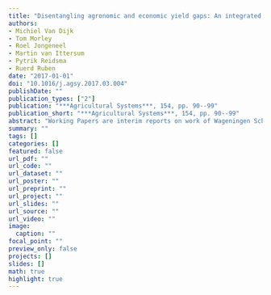 ```yaml
---
title: "Disentangling agronomic and economic yield gaps: An integrated framework and application"
authors: 
- Michiel Van Dijk
- Tom Morley
- Roel Jongeneel
- Martin van Ittersum
- Pytrik Reidsma
- Ruerd Ruben
date: "2017-01-01"
doi: "10.1016/j.agsy.2017.03.004"
publishDate: ""
publication_types: ["2"]
publication: "***Agricultural Systems***, 154, pp. 90--99"
publication_short: "***Agricultural Systems***, 154, pp. 90--99"
abstract: "Working Papers are interim reports on work of Wageningen School of Social Sciences (WASS) and have received only limited reviews 1 . Each paper is refereed by one member of the Editorial Board and one member outside the board. Views or opinions expressed in them do not necessarily represent those of WASS. WASSs researchers are based in two departments: Social Sciences and Environmental Sciences and two institutes: LEI, Agricultural Economics Research Institute and Alterra, Research Institute for the Green World. In total WASS comprises about 250 researchers. WASS promotes top-quality research that increases our understanding of social processes and design practices around challenges and opportunities in the sphere of agriculture, food, health, environment and development. WASS provides a home for internationally oriented scholars with diverse disciplinary expertise and research traditions, and wishes to create an enabling environment for disciplinary, interdisciplinary and trans-disciplinary work. WASS strives to make high-quality academic contributions and also to critically engage in societal debates and contribute to societal problem solving and innovation. WASS offers in-depth PhD training that provides students with a suitable background for a career in academic and applied research, policy-making, or other leading societal positions."
summary: ""
tags: []
categories: []
featured: false
url_pdf: ""
url_code: ""
url_dataset: ""
url_poster: ""
url_preprint: ""
url_project: ""
url_slides: ""
url_source: ""
url_video: ""
image: 
  caption: ""
focal_point: ""
preview_only: false
projects: []
slides: []
math: true
highlight: true
---
```

